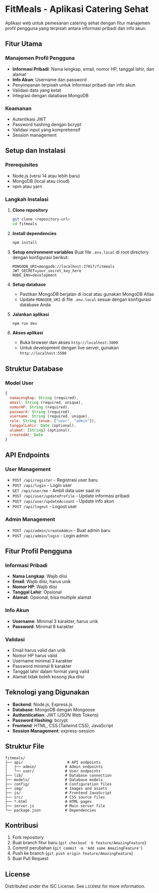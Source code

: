# FitMeals - Aplikasi Catering Sehat

Aplikasi web untuk pemesanan catering sehat dengan fitur manajemen profil pengguna yang terpisah antara informasi pribadi dan info akun.

## Fitur Utama

### Manajemen Profil Pengguna
- **Informasi Pribadi**: Nama lengkap, email, nomor HP, tanggal lahir, dan alamat
- **Info Akun**: Username dan password
- Penyimpanan terpisah untuk informasi pribadi dan info akun
- Validasi data yang ketat
- Integrasi dengan database MongoDB

### Keamanan
- Autentikasi JWT
- Password hashing dengan bcrypt
- Validasi input yang komprehensif
- Session management

## Setup dan Instalasi

### Prerequisites
- Node.js (versi 14 atau lebih baru)
- MongoDB (local atau cloud)
- npm atau yarn

### Langkah Instalasi

1. **Clone repository**
   ```bash
   git clone <repository-url>
   cd fitmeals
   ```

2. **Install dependencies**
   ```bash
   npm install
   ```

3. **Setup environment variables**
   Buat file `.env.local` di root directory dengan konfigurasi berikut:
   ```
   MONGODB_URI=mongodb://localhost:27017/fitmeals
   JWT_SECRET=your_secret_key_here
   NODE_ENV=development
   ```

4. **Setup database**
   - Pastikan MongoDB berjalan di local atau gunakan MongoDB Atlas
   - Update `MONGODB_URI` di file `.env.local` sesuai dengan konfigurasi database Anda

5. **Jalankan aplikasi**
   ```bash
   npm run dev
   ```

6. **Akses aplikasi**
   - Buka browser dan akses `http://localhost:3000`
   - Untuk development dengan live server, gunakan `http://localhost:5500`

## Struktur Database

### Model User
```javascript
{
  namaLengkap: String (required),
  email: String (required, unique),
  nomorHP: String (required),
  password: String (required),
  username: String (required, unique),
  role: String (enum: ["user", "admin"]),
  tanggalLahir: Date (optional),
  alamat: [String] (optional),
  createdAt: Date
}
```

## API Endpoints

### User Management
- `POST /api/register` - Registrasi user baru
- `POST /api/login` - Login user
- `GET /api/user/me` - Ambil data user saat ini
- `POST /api/user/updateProfile` - Update informasi pribadi
- `POST /api/user/updateAccount` - Update info akun
- `POST /api/logout` - Logout user

### Admin Management
- `POST /api/admin/createAdmin` - Buat admin baru
- `POST /api/admin/login` - Login admin

## Fitur Profil Pengguna

### Informasi Pribadi
- **Nama Lengkap**: Wajib diisi
- **Email**: Wajib diisi, harus unik
- **Nomor HP**: Wajib diisi
- **Tanggal Lahir**: Opsional
- **Alamat**: Opsional, bisa multiple alamat

### Info Akun
- **Username**: Minimal 3 karakter, harus unik
- **Password**: Minimal 8 karakter

### Validasi
- Email harus valid dan unik
- Nomor HP harus valid
- Username minimal 3 karakter
- Password minimal 8 karakter
- Tanggal lahir dalam format yang valid
- Alamat tidak boleh kosong jika diisi

## Teknologi yang Digunakan

- **Backend**: Node.js, Express.js
- **Database**: MongoDB dengan Mongoose
- **Authentication**: JWT (JSON Web Tokens)
- **Password Hashing**: bcrypt
- **Frontend**: HTML, CSS (Tailwind CSS), JavaScript
- **Session Management**: express-session

## Struktur File

```
fitmeals/
├── api/                    # API endpoints
│   ├── admin/             # Admin endpoints
│   └── user/              # User endpoints
├── lib/                   # Database connection
├── models/                # Database models
├── config/                # Configuration files
├── img/                   # Images and assets
├── js/                    # Frontend JavaScript
├── src/                   # CSS source files
├── *.html                 # HTML pages
├── server.js              # Main server file
└── package.json           # Dependencies
```

## Kontribusi

1. Fork repository
2. Buat branch fitur baru (`git checkout -b feature/AmazingFeature`)
3. Commit perubahan (`git commit -m 'Add some AmazingFeature'`)
4. Push ke branch (`git push origin feature/AmazingFeature`)
5. Buat Pull Request

## License

Distributed under the ISC License. See `LICENSE` for more information.
